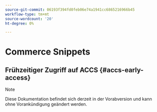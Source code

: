 ```yaml
---
source-git-commit: 06193f394fd0feb06e74a1941cc6865216966b45
workflow-type: tm+mt
source-wordcount: '20'
ht-degree: 0%

---
```

# Commerce Snippets

## Frühzeitiger Zugriff auf ACCS {#accs-early-access}

>[!NOTE]
>
>Diese Dokumentation befindet sich derzeit in der Vorabversion und kann ohne Vorankündigung geändert werden.
